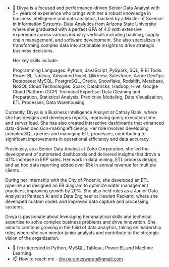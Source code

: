 - 👋 Divya is a focused and performance-driven Senior Data Analyst with 5+ years of experience who brings with her a robust knowledge in business intelligence and data analytics, backed by a Master of Science in Information Systems- Data Analytics from Arizona State University where she graduated with a perfect GPA of 4.0 with extensive experience across various industry verticals including banking, supply chain management, and software development. She also specializes in transforming complex data into actionable insights to drive strategic business decisions.

   Her key skills include:

   Programming Languages: Python, JavaScript, PySpark, SQL, R
BI Tools: Power BI, Tableau, Advanced Excel, QlikView, Salesforce, Azure DevOps
Databases: MySQL, PostgreSQL, Oracle, Snowflake, Redshift, Metabase, NoSQL
Cloud Technologies: Spark, Databricks, Hadoop, Hive, Google Cloud Platform (GCP)
Technical Expertise: Data Cleaning and Preparation, Statistical Analysis, Predictive Modeling, Data Visualization, ETL Processes, Data Warehousing


Currently, Divya is a Business Intelligence Analyst at Cathay Bank, where she has designs and developes reports, improving query execution time and server load. She has also created interactive dashboards that enhanced data-driven decision-making efficiency. Her role involves developing complex SQL queries and managing ETL processes, contributing to significant improvements in operational efficiency and data accuracy.

Previously, as a Senior Data Analyst at Zoho Corporation, she led the development of automated dashboards and delivered insights that drove a 47% increase in ERP sales. Her work in data mining, ETL process design, and ad hoc data reporting added over $5k in annual revenue for multiple clients.

During her internship with the City of Phoenix, she developed an ETL pipeline and designed an ER diagram to optimize water management practices, improving growth by 20%. She also held roles as a Junior Data Analyst at Pantech AI and a Data Engineer at Hewlett Packard, where she developed custom codes and improved data capture and processing systems.

Divya is passionate about leveraging her analytical skills and technical expertise to solve complex business problems and drive innovation. She aims to continue growing in the field of data analytics, taking on leadership roles where she can mentor junior analysts and contribute to the strategic vision of the organization. 


- 👀 I’m interested in Python, MySQL, Tableau, Power BI, and Machine Learning.
- 📫 How to reach me - div.parameswaran@gmail.com

<!---
DivyaParam/DivyaParam is a ✨ special ✨ repository because its `README.md` (this file) appears on your GitHub profile.
You can click the Preview link to take a look at your changes.
--->
